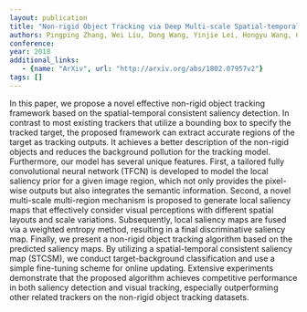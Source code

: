 ```yaml
---
layout: publication
title: "Non-rigid Object Tracking via Deep Multi-scale Spatial-temporal Discriminative Saliency Maps"
authors: Pingping Zhang, Wei Liu, Dong Wang, Yinjie Lei, Hongyu Wang, Chunhua Shen, Huchuan Lu
conference: 
year: 2018
additional_links: 
   - {name: "ArXiv", url: "http://arxiv.org/abs/1802.07957v2"}
tags: []
---
```

In this paper, we propose a novel effective non-rigid object tracking
framework based on the spatial-temporal consistent saliency detection. In
contrast to most existing trackers that utilize a bounding box to specify the
tracked target, the proposed framework can extract accurate regions of the
target as tracking outputs. It achieves a better description of the non-rigid
objects and reduces the background pollution for the tracking model.
Furthermore, our model has several unique features. First, a tailored fully
convolutional neural network (TFCN) is developed to model the local saliency
prior for a given image region, which not only provides the pixel-wise outputs
but also integrates the semantic information. Second, a novel multi-scale
multi-region mechanism is proposed to generate local saliency maps that
effectively consider visual perceptions with different spatial layouts and
scale variations. Subsequently, local saliency maps are fused via a weighted
entropy method, resulting in a final discriminative saliency map. Finally, we
present a non-rigid object tracking algorithm based on the predicted saliency
maps. By utilizing a spatial-temporal consistent saliency map (STCSM), we
conduct target-background classification and use a simple fine-tuning scheme
for online updating. Extensive experiments demonstrate that the proposed
algorithm achieves competitive performance in both saliency detection and
visual tracking, especially outperforming other related trackers on the
non-rigid object tracking datasets.